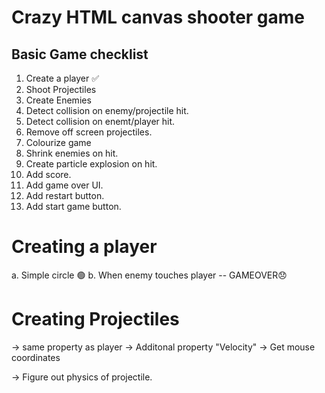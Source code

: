 # Crazy HTML canvas shooter game

## Basic Game checklist
1. Create a player ✅
2. Shoot Projectiles
3. Create Enemies
4. Detect collision on enemy/projectile hit.
5. Detect collision on enemt/player hit.
6. Remove off screen projectiles.
7. Colourize game
8. Shrink enemies on hit.
9. Create particle explosion on hit.
10. Add score.
11. Add game over UI.
12. Add restart button.
13. Add start game button.

# Creating a player
a. Simple circle 🟢
b. When enemy touches player -- GAMEOVER😞

# Creating Projectiles
-> same property as player
-> Additonal property "Velocity"
-> Get mouse coordinates 

-> Figure out physics of projectile.